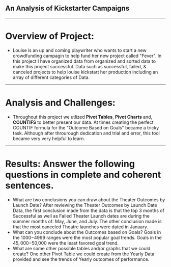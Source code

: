 ## An Analysis of Kickstarter Campaigns
---
# Overview of Project: 
* Louise is an up and coming playwriter who wants to start a new crowdfunding campagin to help fund her new project called "Fever". In this project I have organized data from organized and sorted data to make this project successful. Data such as successful, failed, & canceled projects to help louise kickstart her production including an array of different categories of Data. 
---
# Analysis and Challenges: 
* Throughout this project we utlized **Pivot Tables**, **Pivot Charts** and, **COUNTIFS** to better present our data. At times creating the perfect COUNTIF formula for the "Outcome Based on Goals" became a tricky task. Although after throurough dedication and trial and error, this tool became very very helpful to learn. 
---
# Results: Answer the following questions in complete and coherent sentences.
* What are two conclusions you can draw about the Theater Outcomes by Launch Date? After reviewing the Theater Outcomes by Launch Date Data, the first conclusion made from the data is that the top 3 months of Successful as well as Failed Theater Launch dates are during the summer months of: May, June, and July.  The other conclusion made is that the most canceled Theatre launches were dated in January. 
* What can you conclude about the Outcomes based on Goals? Goals in the $1000-$4999 ranges were the most popular goal trends. Goals in the $45,000-$50,000 were the least favored goal trend. 
* What are some other possible tables and/or graphs that we could create? One other Pivot Table we could create from the Yearly Data provided and see the trends of Yearly outcomes of performance. 
